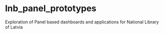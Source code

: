 # lnb_panel_prototypes
Exploration of Panel based dashboards and applications for National Library of Latvia

